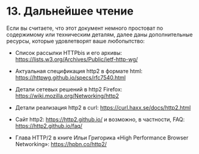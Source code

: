 # 13. Дальнейшее чтение

Если вы считаете, что этот документ немного простоват по содержимому или
техническим деталям, далее даны дополнительные ресурсы, которые удовлетворят
ваше любопытство:

- Список рассылки HTTPbis и его архивы:
  https://lists.w3.org/Archives/Public/ietf-http-wg/

- Актуальная спецификация http2 в формате html:
  https://httpwg.github.io/specs/rfc7540.html

- Детали сетевых решений в http2 Firefox:
  https://wiki.mozilla.org/Networking/http2

- Детали реализация http2 в curl: https://curl.haxx.se/docs/http2.html

- Сайт http2: https://http2.github.io/ и возможно, в частности, FAQ:
  https://http2.github.io/faq/

- Глава HTTP/2 в книге Ильи Григорика «High Performance Browser Networking»:
  https://hpbn.co/http2/
